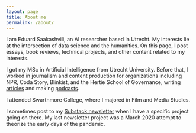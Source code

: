 ```yaml
---
layout: page
title: About me
permalink: /about/
---
```


I am Eduard Saakashvili, an AI researcher based in Utrecht. My interests lie at the intersection of data science and the humanities. On this page, I post essays, book reviews, technical projects, and other content related to my interests.

I got my MSc in Artificial Intelligence from Utrecht University. Before that, I worked in journalism and content production for organizations including NPR, Coda Story, Blinkist, and the Hertie School of Governance, writing [articles](https://www.codastory.com/disinformation/make-truth-great-again/) and making [podcasts](https://whyy.org/segments/who-owns-the-moon/). 

I attended Swarthmore College, where I majored in Film and Media Studies.

I sometimes post to my [Substack newsletter](https://eduard.substack.com/) when I have a specific project going on there. My last newsletter project was a March 2020 attempt to theorize the early days of the pandemic.
